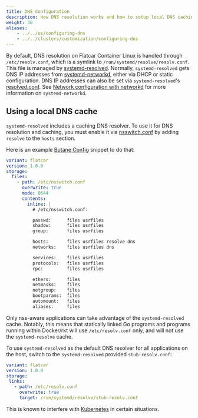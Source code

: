 ```yaml
---
title: DNS Configuration
description: How DNS resolution works and how to setup local DNS caching.
weight: 30
aliases:
    - ../../os/configuring-dns
    - ../../clusters/customization/configuring-dns
---
```


By default, DNS resolution on Flatcar Container Linux is handled through `/etc/resolv.conf`, which is a symlink to `/run/systemd/resolve/resolv.conf`. This file is managed by [systemd-resolved][systemd-resolved]. Normally, `systemd-resolved` gets DNS IP addresses from [systemd-networkd][systemd-networkd], either via DHCP or static configuration. DNS IP addresses can also be set via `systemd-resolved`'s [resolved.conf][resolved.conf]. See [Network configuration with networkd][networkd-config] for more information on `systemd-networkd`.

## Using a local DNS cache

`systemd-resolved` includes a caching DNS resolver. To use it for DNS resolution and caching, you must enable it via [nsswitch.conf][nsswitch.conf] by adding `resolve` to the `hosts` section.

Here is an example [Butane Config][butane-configs] snippet to do that:

```yaml
variant: flatcar
version: 1.0.0
storage:
  files:
    - path: /etc/nsswitch.conf
      overwrite: true
      mode: 0644
      contents:
        inline: |
          # /etc/nsswitch.conf:

          passwd:      files usrfiles
          shadow:      files usrfiles
          group:       files usrfiles

          hosts:       files usrfiles resolve dns
          networks:    files usrfiles dns

          services:    files usrfiles
          protocols:   files usrfiles
          rpc:         files usrfiles

          ethers:      files
          netmasks:    files
          netgroup:    files
          bootparams:  files
          automount:   files
          aliases:     files
```

Only nss-aware applications can take advantage of the `systemd-resolved` cache. Notably, this means that statically linked Go programs and programs running within Docker/rkt will use `/etc/resolv.conf` only, and will not use the `systemd-resolve` cache.

To use `systemd-resolved` as the default DNS resolver for all applications on the host, switch to the `systemd-resolved` provided `stub-resolv.conf`:
 ```yaml
variant: flatcar
version: 1.0.0
storage:
  links:
    - path: /etc/resolv.conf
      overwrite: true
      target: /run/systemd/resolve/stub-resolv.conf
```
This is known to interfere with [Kubernetes][kubernetes] in certain situations.

[systemd-resolved]: http://www.freedesktop.org/software/systemd/man/systemd-resolved.service.html
[systemd-networkd]: http://www.freedesktop.org/software/systemd/man/systemd-networkd.service.html
[resolved.conf]: http://www.freedesktop.org/software/systemd/man/resolved.conf.html
[nsswitch.conf]: http://man7.org/linux/man-pages/man5/nsswitch.conf.5.html
[butane-configs]: ../../provisioning/config-transpiler
[networkd-config]: network-config-with-networkd
[kubernetes]: https://kubernetes.io/docs/tasks/administer-cluster/dns-debugging-resolution/#known-issues
